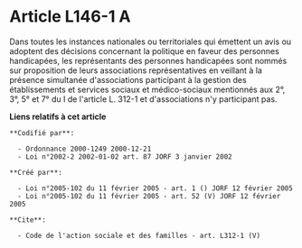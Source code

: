 # Article L146-1 A

Dans toutes les instances nationales ou territoriales qui émettent un avis ou adoptent des décisions concernant la politique
en faveur des personnes handicapées, les représentants des personnes handicapées sont nommés sur proposition de leurs
associations représentatives en veillant à la présence simultanée d'associations participant à la gestion des établissements
et services sociaux et médico-sociaux mentionnés aux 2°, 3°, 5° et 7° du I de l'article L. 312-1 et d'associations n'y
participant pas.

**Liens relatifs à cet article**

	**Codifié par**:

	  - Ordonnance 2000-1249 2000-12-21
	  - Loi n°2002-2 2002-01-02 art. 87 JORF 3 janvier 2002

	**Créé par**:

	  - Loi n°2005-102 du 11 février 2005 - art. 1 () JORF 12 février 2005
	  - Loi n°2005-102 du 11 février 2005 - art. 52 (V) JORF 12 février 2005

	**Cite**:

	  - Code de l'action sociale et des familles - art. L312-1 (V)
